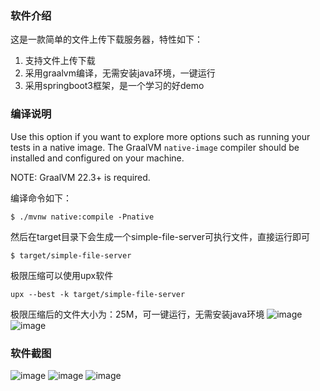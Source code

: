 ### 软件介绍
这是一款简单的文件上传下载服务器，特性如下：
1. 支持文件上传下载
2. 采用graalvm编译，无需安装java环境，一键运行
3. 采用springboot3框架，是一个学习的好demo

### 编译说明
Use this option if you want to explore more options such as running your tests in a native image.
The GraalVM `native-image` compiler should be installed and configured on your machine.

NOTE: GraalVM 22.3+ is required.

编译命令如下：

```
$ ./mvnw native:compile -Pnative
```

然后在target目录下会生成一个simple-file-server可执行文件，直接运行即可
```
$ target/simple-file-server
```

极限压缩可以使用upx软件
```
upx --best -k target/simple-file-server
```
极限压缩后的文件大小为：25M，可一键运行，无需安装java环境
![image](https://gitlab.uuzu.com/pfwang/data-ops/-/raw/master/simple-file-server/src/main/resources/static/picture/1.png)
![image](https://gitlab.uuzu.com/pfwang/data-ops/-/raw/master/simple-file-server/src/main/resources/static/picture/2.png)

### 软件截图
![image](https://gitlab.uuzu.com/pfwang/data-ops/-/raw/master/simple-file-server/src/main/resources/static/picture/3.png)
![image](https://gitlab.uuzu.com/pfwang/data-ops/-/raw/master/simple-file-server/src/main/resources/static/picture/4.png)
![image](https://gitlab.uuzu.com/pfwang/data-ops/-/raw/master/simple-file-server/src/main/resources/static/picture/5.png)